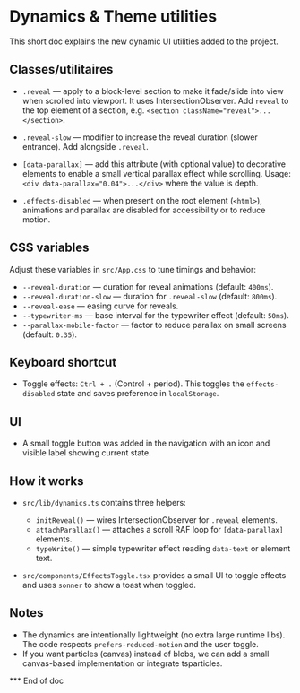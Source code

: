 # Dynamics & Theme utilities

This short doc explains the new dynamic UI utilities added to the project.

## Classes/utilitaires

- `.reveal` — apply to a block-level section to make it fade/slide into view when scrolled into viewport. It uses IntersectionObserver. Add `reveal` to the top element of a section, e.g. `<section className="reveal">...</section>`.

- `.reveal-slow` — modifier to increase the reveal duration (slower entrance). Add alongside `.reveal`.

- `[data-parallax]` — add this attribute (with optional value) to decorative elements to enable a small vertical parallax effect while scrolling. Usage: `<div data-parallax="0.04">...</div>` where the value is depth.

- `.effects-disabled` — when present on the root element (`<html>`), animations and parallax are disabled for accessibility or to reduce motion.

## CSS variables

Adjust these variables in `src/App.css` to tune timings and behavior:

- `--reveal-duration` — duration for reveal animations (default: `400ms`).
- `--reveal-duration-slow` — duration for `.reveal-slow` (default: `800ms`).
- `--reveal-ease` — easing curve for reveals.
- `--typewriter-ms` — base interval for the typewriter effect (default: `50ms`).
- `--parallax-mobile-factor` — factor to reduce parallax on small screens (default: `0.35`).

## Keyboard shortcut

- Toggle effects: `Ctrl + .` (Control + period). This toggles the `effects-disabled` state and saves preference in `localStorage`.

## UI

- A small toggle button was added in the navigation with an icon and visible label showing current state.

## How it works

- `src/lib/dynamics.ts` contains three helpers:
  - `initReveal()` — wires IntersectionObserver for `.reveal` elements.
  - `attachParallax()` — attaches a scroll RAF loop for `[data-parallax]` elements.
  - `typeWrite()` — simple typewriter effect reading `data-text` or element text.

- `src/components/EffectsToggle.tsx` provides a small UI to toggle effects and uses `sonner` to show a toast when toggled.

## Notes

- The dynamics are intentionally lightweight (no extra large runtime libs). The code respects `prefers-reduced-motion` and the user toggle.
- If you want particles (canvas) instead of blobs, we can add a small canvas-based implementation or integrate tsparticles.

*** End of doc
